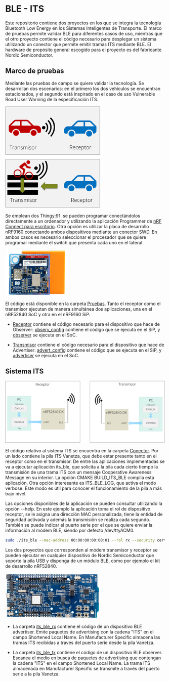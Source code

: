 # BLE - ITS

Este repositorio contiene dos proyectos en los que se integra la tecnología Bluetooth Low Energy en los Sistemas Inteligentes de Transporte. El marco de pruebas permite validar BLE para diferentes casos de uso, mientras que el otro proyecto contiene el código necesario para desplegar un sistema utilizando un conector que permite emitir tramas ITS mediante BLE. El hardware de propósito general escogido para el proyecto es del fabricante Nordic Semiconductor.

## Marco de pruebas
 Mediante las pruebas de campo se quiere validar la tecnología. Se desarrollan dos escenarios: en el primero  los dos vehículos se encuentran estacionados, y el segundo está inspirado en el caso de uso Vulnerable Road User Warning de la especificación ITS.

<img src="docs/img/escenario1.png" alt="Escenario 1" width="300"/>
<img src="docs/img/escenario2.png" alt="Escenario 2" width="300"/>

Se emplean dos Thingy:91. se pueden programar conectándolos directamente a un ordenador y utilizando la aplicación Programmer de [nRF Connect para escritorio](https://www.nordicsemi.com/Products/Development-tools/nrf-connect-for-desktop). Otra opción es utilizar la placa de desarrollo nRF9160 conectando ambos dispositivos mediante un conector SWD. En ambos casos es necesario seleccionar el procesador que se quiere programar mediante el switch que presenta cada uno en el lateral.

<img src="docs/img/thingy91.png" alt="Thingy:91" width="200"/>

El código está disponible en la carpeta [Pruebas](Pruebas). Tanto el receptor como el transmisor ejecutan de manera simultánea dos aplicaciones, una en el nRF52840 SoC y otra en el nRF9160 SiP.
- [Receptor](Pruebas/Receptor) contiene el código necesario para el dispositivo que hace de Observer:  [observ_config](Pruebas/Receptor/observ_config) contiene el código que se ejecuta en el SiP, y [observer](Pruebas/Receptor/observer) se ejecuta en el SoC.

- [Transmisor](Pruebas/Transmisor) contiene el código necesario para el dispositivo que hace de Advertiser:  [advert_config](Pruebas/Receptor/advert_config) contiene el código que se ejecuta en el SiP, y [advertiser](Pruebas/Receptor/advertiser) se ejecuta en el SoC.

## Sistema ITS

<img src="docs/img/sistema.png" alt="Arquitectura del sistema" width="600"/>

El código relativo al sistema ITS se encuentra en la carpeta [Conector](Conector). Por un lado contiene la pila ITS Vanetza, que debe estar presente tanto en el receptor como en el transmisor. De entre las aplicaciones implementadas se va a ejecutar aplicación its_ble, que solicita a la pila cada cierto tiempo la transmisión de una trama ITS con un mensaje Cooperative Awareness Message en su interior. La opción CMAKE BUILD_ITS_BLE compila esta aplicación. Otra opción interesante es ITS_BLE_LOG, que activa el modo verbose. Este modo es útil para conocer el funcionamiento de la pila a más bajo nivel.

Las opciones disponibles de la aplicación se pueden consultar utilizando la opción --help. En este ejemplo  la aplicación toma el rol de dispositivo receptor, se le asigna una dirección MAC personalizada, tiene la entidad de seguridad activada y además la transmisión se realiza cada segundo. También se puede indicar el puerto serie por el que se quiere enviar la información al módem BLE, siendo por defecto /dev/ttyACM0. 
```bash
sudo ./its_ble --mac-address 00:00:00:00:00:01 --rol rx --security certs --certificate ticket-rx.cert --certificate-key ticket-rx.key --cam-interval 1000
```

Los dos proyectos que corresponden al módem transmisor y receptor se pueden ejecutar en cualquier dispositivo de Nordic Semiconductor que soporte la pila USB y disponga de un módulo BLE, como por ejemplo el kit de desarrollo nRF52840.

<img src="docs/img/nrf52840dk.jpg" alt="nRF52840" width="300"/>

- La carpeta [its_ble_rx](Conector/its_ble_rx) contiene el código de un dispositivo BLE advertiser. Emite paquetes de advertising con la cadena "ITS" en el campo Shortened Local Name. En Manufacturer Specific almacena las tramas ITS recibidas a través del puerto serie desde la pila Vanetza.

- La carpeta [its_ble_tx](Conector/its_ble_tx) contiene el código de un dispositivo BLE observer. Escanea el medio en busca de paquetes de advertising que contengan la cadena "ITS" en el campo Shortened Local Name. La trama ITS almacenada en Manufacturer Specific se transmite a través del puerto serie a la pila Vanetza.




